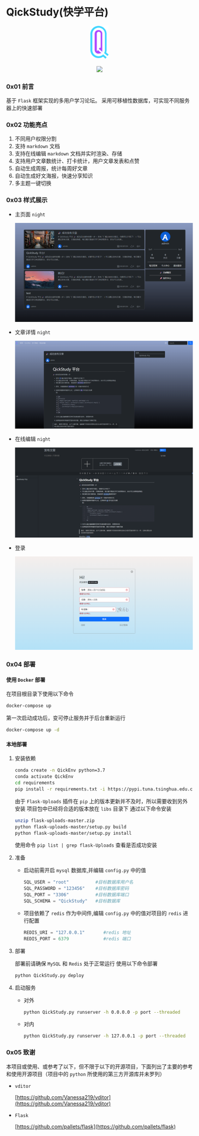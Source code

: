 # QickStudy(快学平台)

<div align="center"><img src='img/logo.png' width="50px"></div>
<br>
<div align="center">
<a href='https://www.murphysec.com/console/report/1674402525447217152/1674402525975699456'><img src='https://www.murphysec.com/platform3/v31/badge/1674402525975699456.svg'></a>
</div>

### 0x01 前言

基于 `Flask` 框架实现的多用户学习论坛。
采用可移植性数据库，可实现不同服务器上的快速部署

### 0x02 功能亮点

1. 不同用户权限分割
2. 支持 `markdown` 文档
3. 支持在线编辑 `markdown` 文档并实时渲染、存储
4. 支持用户文章数统计、打卡统计，用户文章发表和点赞
5. 自动生成周报，统计每周好文章
6. 自动生成好文海报，快速分享知识
7. 多主题一键切换


### 0x03 样式展示
+ 主页面 `night`
   <div align="center"><img src='img/1.png'></div>

+ 文章详情 `night`
   <div align="center"><img src='img/2.png'></div>

+ 在线编辑 `night`
   <div align="center"><img src='img/3.png'></div>

+ 登录
   <div align="center"><img src='img/4.png'></div>


### 0x04 部署
#### 使用 `Docker` 部署
在项目根目录下使用以下命令
```bash
docker-compose up
```
第一次启动成功后，变可停止服务并于后台重新运行
```bash
docker-compose up -d
```

#### 本地部署
1. 安装依赖

   ```bash
   conda create -n QickEnv python=3.7
   conda activate QickEnv
   cd requirements
   pip install -r requirements.txt -i https://pypi.tuna.tsinghua.edu.cn/simple
   ```

   由于 `Flask-Uploads` 插件在 `pip` 上的版本更新并不及时，所以需要收到另外安装
   项目包中已经将合适的版本放在 `libs` 目录下
   通过以下命令安装

   ```bash
   unzip flask-uploads-master.zip
   python flask-uploads-master/setup.py build
   python flask-uploads-master/setup.py install
   ```

   使用命令 `pip list | grep flask-Uploads` 查看是否成功安装

2. 准备

   + 启动前需开启 `mysql` 数据库,并编辑 `config.py` 中的值

      ```python
      SQL_USER = "root"          #目标数据库用户名
      SQL_PASSWORD = "123456"    #目标数据库密码
      SQL_PORT = "3306"          #目标数据库端口
      SQL_SCHEMA = "QickStudy"   #目标数据库
      ```
   + 项目依赖了 `redis` 作为中间件,编辑 `config.py` 中的值对项目的 `redis` 进行配置

      ```python
      REDIS_URI = "127.0.0.1"       #redis 地址
      REDIS_PORT = 6379             #redis 端口
      ```

3. 部署
   
   部署前请确保 `MySQL` 和 `Redis` 处于正常运行
   使用以下命令部署

   ```bash
   python QickStudy.py deploy
   ```

4. 启动服务
   
   + 对外

      ```bash
      python QickStudy.py runserver -h 0.0.0.0 -p port --threaded
      ```
   
   + 对内

      ```bash
      python QickStudy.py runserver -h 127.0.0.1 -p port --threaded
      ```

### 0x05 致谢

本项目或使用、或参考了以下，但不限于以下的开源项目，下面列出了主要的参考和使用开源项目（项目中的 `python` 所使用的第三方开源库并未罗列）

+ `vditor`
  
  [https://github.com/Vanessa219/vditor](https://github.com/Vanessa219/vditor)

+ `Flask`
  
  [https://github.com/pallets/flask](https://github.com/pallets/flask)
